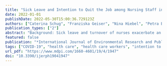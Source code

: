 ```yaml
---
title: "Sick Leave and Intention to Quit the Job among Nursing Staff in German Hospitals during the COVID-19 Pandemic"
date: 2022-01-01
publishDate: 2022-05-30T15:00:36.729123Z
authors: ["Caterina Schug", "Franziska Geiser", "Nina Hiebel", "Petra Beschoner", "Lucia Jerg-Bretzke", "Christian Albus", "Kerstin Weidner", "Eva Morawa", "Yesim Erim"]
publication_types: ["2"]
abstract: "Background: Sick leave and turnover of nurses exacerbate an already existing nursing shortage during the COVID-19 pandemic in Germany and other countries. Frequency and associated factors of sick leave and intention to quit among nurses need to be examined to maintain healthcare. Methods: An online survey among nursing staff (N = 757) in German hospitals was conducted between May and July 2021. Sick leave days, intention to quit, working conditions, depression, anxiety and sleep disorder symptoms, effort-reward imbalance (ERI), COVID-19-related and sociodemographic variables were measured. Regression analyses were performed. Results: The intention to quit was present in 18.9%. One third (32.5%) reported sick leave of ≥10 and 12.3% more than 25 days in 12 months. Significant predictors for ≥10 sick leave days were infection with SARS-CoV-2, a pre-existing illness, exhaustion, trust in colleagues and fear of becoming infected. Higher ERI reward levels, perception of sufficient staff and contact with infected patients were associated with lower odds for ≥10 sick leave days. Lower reward levels, having changed work departments during the pandemic, working part-time and higher depression levels significantly predicted turnover intention. Conclusion: Alarmingly, many nurses intend to quit working in healthcare. Perceived reward seems to buffer both sick leave and turnover intention. Enhancing protection from COVID-19 and reducing workload might also prevent sick leave. Depression prevention, improved change management and support of part-time workers could contribute to reducing turnover intention among nurses."
featured: false
publication: "*International Journal of Environmental Research and Public Health*"
tags: ["COVID-19", "health care", "health care workers", "intention to quit", "nurses", "sick leave", "turnover"]
url_pdf: "https://www.mdpi.com/1660-4601/19/4/1947"
doi: "10.3390/ijerph19041947"
---
```


